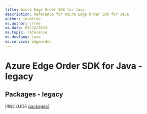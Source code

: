 ```yaml
---
title: Azure Edge Order SDK for Java
description: Reference for Azure Edge Order SDK for Java
author: joshfree
ms.author: jfree
ms.data: 09/14/2023
ms.topic: reference
ms.devlang: java
ms.service: edgeorder
---
```

# Azure Edge Order SDK for Java - legacy
## Packages - legacy
[!INCLUDE [packages](edge-order-index.md)]